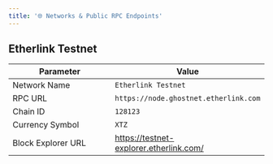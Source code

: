 ```yaml
---
title: '🌐 Networks & Public RPC Endpoints'
---
```


## Etherlink Testnet

<table><thead><tr><th width="231">Parameter</th><th>Value</th></tr></thead><tbody><tr><td>Network Name</td><td><code>Etherlink Testnet</code></td></tr><tr><td>RPC URL</td><td><code>https://node.ghostnet.etherlink.com</code></td></tr><tr><td>Chain ID</td><td><code>128123</code></td></tr><tr><td>Currency Symbol</td><td><code>XTZ</code></td></tr><tr><td>Block Explorer URL</td><td><a href="https://testnet-explorer.etherlink.com/">https://testnet-explorer.etherlink.com/</a></td></tr></tbody></table>
